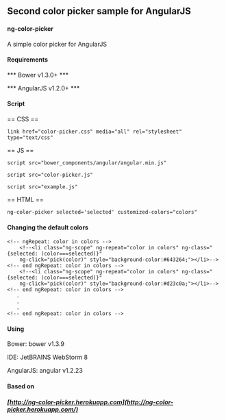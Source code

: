 
## Second color picker sample for AngularJS

#### ng-color-picker
A simple color picker for AngularJS


#### Requirements

*** Bower v1.3.0+ ***

*** AngularJS v1.2.0+ ***


#### Script

== CSS ==

    link href="color-picker.css" media="all" rel="stylesheet" type="text/css"

== JS ==

    script src="bower_components/angular/angular.min.js"

    script src="color-picker.js"

    script src="example.js"

== HTML ==

    ng-color-picker selected='selected' customized-colors="colors"


#### Changing the default colors


<!--<ul>-->
    <!-- ngRepeat: color in colors -->
        <!--<li class="ng-scope" ng-repeat="color in colors" ng-class="{selected: (color===selected)}" 
        ng-click="pick(color)" style="background-color:#643264;"></li>-->
    <!-- end ngRepeat: color in colors -->
        <!--<li class="ng-scope" ng-repeat="color in colors" ng-class="{selected: (color===selected)}" 
        ng-click="pick(color)" style="background-color:#d23c0a;"></li>-->
    <!-- end ngRepeat: color in colors -->
       .
       .
       .
    <!-- end ngRepeat: color in colors -->
<!--</ul>-->


#### Using

Bower: bower v1.3.9

IDE: JetBRAINS WebStorm 8

AngularJS: angular v1.2.23


#### Based on

##### [http://ng-color-picker.herokuapp.com](http://ng-color-picker.herokuapp.com/)

